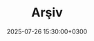 ---
title: Arşiv
slug: "archives"
layout: "archives"
date: 2025-07-26 15:30:00+0300
menu:
    main:
        weight: 3
        params: 
            icon: archives
---